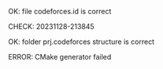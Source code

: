 OK: file codeforces.id is correct
CHECK: 20231128-213845
OK: folder prj.codeforces structure is correct
ERROR: CMake generator failed
